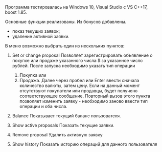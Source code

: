 Программа тестировалась на Windows 10, Visual Studio с VS C++17, boost 1.85.

Основные функции реализованы.
Из бонусов добавлены.
- показ текущих заявок;
- удаление активной заявки.

В меню возможно выбрать один из нескольких пунктов:

1) Set or change proposal
Позволяет зарегистрировать объявление о покупке или продаже указанного числа $ за указанное число рублей.
После запуска необходимо указать тип операции
    1) Покупка или
    2) Продажа.
Далее через пробел или Enter ввести сначала количество валюты, затем цену.
Если на данный момент отсутствуют покупатели или продавцы, будет получено соответствующее сообщение.
Повторный вызов этого пункта позволяет изменить заявку - необходимо заново ввести тип операции и оба числа.

2) Balance
Показывает текущий баланс пользователя.

3) Show active proposals
Показать текущие заявки.

4) Remove proposal
Удалить активную заявку

5) Show history
Показать историю операций для данного пользователя
